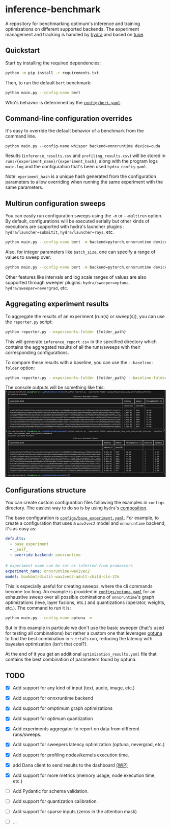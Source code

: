 # inference-benchmark

A repository for benchmarking optimum's inference and training optimizations on different supported backends.
The experiment management and tracking is handled by [hydra](https://hydra.cc/) and based on [tune](https://github.com/huggingface/tune).

## Quickstart

Start by installing the required dependencies:

```bash
python -m pip install -r requirements.txt
```

Then, to run the default `bert` benchmark:

```bash
python main.py --config-name bert
```

Who's behavior is determined by the [`config/bert.yaml`](configs/bert.yaml).

## Command-line configuration overrides

It's easy to override the default behavior of a benchmark from the command line.

```
python main.py --config-name whisper backend=onnxruntime device=cuda
```

Results (`inference_results.csv` and `profiling_results.csv`) will be stored in `runs/{experiment_name}/{experiment_hash}`, along with the program logs `main.log` and the configuration that's been used `hydra_config.yaml`.

Note: `eperiment_hash` is a unique hash generated from the configuration parameters to allow overriding when running the same experiment with the same parameters.

## Multirun configuration sweeps

You can easily run configuration sweeps using the `-m` or `--multirun` option. By default, configurations will be executed serially but other kinds of executions are supported with hydra's launcher plugins : `hydra/launcher=submitit`, `hydra/launcher=rays`, etc.

```bash
python main.py --config-name bert -m backend=pytorch,onnxruntime device=cpu,cuda
```

Also, for integer parameters like `batch_size`, one can specify a range of values to sweep over:

```bash
python main.py --config-name bert -m backend=pytorch,onnxruntime device=cpu,cuda benchmark.input.batch_size='range(1,10,step=2)'
```

Other features like intervals and log scale ranges of values are also supported through sweeper plugins: `hydra/sweeper=optuna`, `hydra/sweeper=nevergrad`, etc.

## Aggregating experiment results

To aggregate the results of an experiment (run(s) or sweep(s)), you can use the `reporter.py` script:

```bash
python reporter.py --experiments-folder {folder_path}
```

This will generate `inference_report.csv` in the specified directory which contains the aggregated results of all the runs/sweeps with their corresponding configurations.

To compare these results with a baseline, you can use the `--baseline-folder` option:

```bash
python reporter.py --experiments-folder {folder_path} --baseline-folder {baseline_path}
```

The console outputs will be something like this:
<img src='rich-benchmark.png' alt='rich-benchmark-table' style='display:block;margin-left:auto;margin-right:auto;'>

## Configurations structure

You can create custom configuration files following the examples in `configs` directory.
The easiest way to do so is by using `hydra`'s [composition](https://hydra.cc/docs/0.11/tutorial/composition/).

The base configuration is [`configs/base_experiment.yaml`](configs/base_experiment.yaml).
For example, to create a configuration that uses a `wav2vec2` model and `onnxruntime` backend, it's as easy as:

```yaml
defaults:
  - base_experiment
  - _self_
  - override backend: onnxruntime

# experiment name can be set or inferred from pramaeters
experiment_name: onnxruntime-wav2vec2
model: bookbot/distil-wav2vec2-adult-child-cls-37m
```

This is especially useful for creating sweeps, where the cli commands become too long. An example is provided in [`configs/optuna.yaml`](configs/optuna.yaml) for an exhaustive sweep over all possible cominations of `onnxruntime`'s graph optimizations (leve, layer fusions, etc.) and quantizations (operator, weights, etc.). The command to run it is:

```bash
python main.py --config-name optuna -m
```

But in this example in particule we don't use the basic sweeper (that's used for testing all combinations) but rather a custom one that leverages [optuna](https://optuna.org/) to find the best combination in `n_trials` run, reducing the latency with bayesian optimization (isn't that cool?).

At the end of it you get an additional `optimization_results.yaml` file that contains the best combination of parameters found by optuna.

## TODO

- [x] Add support for any kind of input (text, audio, image, etc.)
- [x] Add support for onnxruntime backend
- [x] Add support for omptimum graph optimizations
- [x] Add support for optimum quantization
- [x] Add experiments aggregator to report on data from different runs/sweeps.
- [x] Add support for sweepers latency optimization (optuna, nevergrad, etc.)
- [x] Add support for profiling nodes/kernels execution time.
- [x] add Dana client to send results to the dashboard [(WIP)](https://github.com/IlyasMoutawwakil/optimum-dana)
- [x] Add support for more metrics (memory usage, node execution time, etc.)

- [ ] Add Pydantic for schema validation.
- [ ] Add support for quantization calibration.
- [ ] Add support for sparse inputs (zeros in the attention mask)
- [ ] ...
